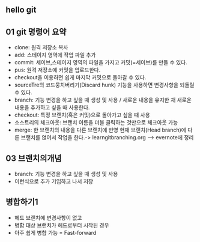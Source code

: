 ## hello git

## 01 git 명령어 요약

- clone: 원격 저장소 복사
- add: 스테이지 영역에 작업 파일 추가
- commit: 세이브,스테이지 영역의 파일을 가지고 커밋(=세이브)를 만들 수 있다.
- pus: 원격 저장소에 커밋을 업로드한다.
- checkout을 이용하면 쉽게 마지막 커밋으로 돌아갈 수 있다.
- sourceTre의 코드뭉치버리기(Discard hunk) 기능을 사용하면 변경사항을 되돌릴 수 있다.
- branch: 기능 변경을 하고 싶을 때 생성 및 사용 / 새로운 내용을 유지한 채 새로운 내용을 추가하고 싶을 때 사용한다.
- checkout: 특정 브랜치(혹은 커밋)으로 돌아가고 싶을 때 사용
- 소스트리의 체크아웃: 브랜치 이름을 더블 클릭하는 것만으로 체크아웃 가능
- merge: 한 브랜치의 내용을 다른 브랜치에 반영
  현재 브랜치(Head branch)에 다른 브랜치를 얹어서 작업을 한다.-> learngitbranching.org
  --> evernote에 정리

## 03 브랜치의개념
- branch: 기능 변경을 하고 싶을 때 생성 및 사용
- 이런식으로 추가 기입하고 나서 저장

## 병합하기1
- 헤드 브랜치에 변경사항이 없고
- 병합 대상 브랜치가 헤드로부터 시작된 경우
- 아주 쉽게 병합 가능 = Fast-forward
